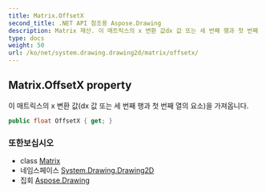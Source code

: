 ```yaml
---
title: Matrix.OffsetX
second_title: .NET API 참조용 Aspose.Drawing
description: Matrix 재산. 이 매트릭스의 x 변환 값dx 값 또는 세 번째 행과 첫 번째 열의 요소을 가져옵니다.
type: docs
weight: 50
url: /ko/net/system.drawing.drawing2d/matrix/offsetx/
---
```

## Matrix.OffsetX property

이 매트릭스의 x 변환 값(dx 값 또는 세 번째 행과 첫 번째 열의 요소)을 가져옵니다.

```csharp
public float OffsetX { get; }
```

### 또한보십시오

* class [Matrix](../)
* 네임스페이스 [System.Drawing.Drawing2D](../../matrix/)
* 집회 [Aspose.Drawing](../../../)


